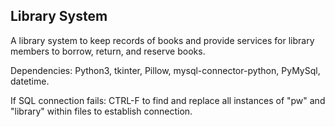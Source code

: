 ﻿## Library System

A library system to keep records of books and provide services for library members to borrow, return, and reserve books.

Dependencies: Python3, tkinter, Pillow, mysql-connector-python, PyMySql, datetime. 

If SQL connection fails: CTRL-F to find and replace all instances of "pw" and "library" within files to establish connection. 



